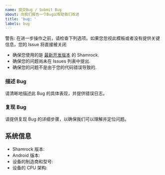 ```yaml
---
name: 提交Bug / Submit Bug
about: 向我们报告一个Bug以帮助我们改进
title: 'bug: '
labels: bug
---
```


警告: 在进一步操作之前，请检查下列选项。如果您忽视此模板或者没有提供关键信息，您的 Issue 将直接被关闭
- 确保您使用的是 [最新开发版本](https://github.com/linxinrao/Shamrock/actions/workflows/build-apk.yml) 的 Shamrock.
- 确保您的问题尚未在 Issues 列表中提出.
- 确保您的问题不是由于您的代码错误导致的.

### 描述 Bug

请清晰地描述此 Bug 的具体表现，并提供错误日志。

### 复现 Bug

请提供复现 Bug 的详细步骤，以确保我们可以理解并定位问题。

## 系统信息

- Shamrock 版本: 
- Android 版本: 
- 设备的制造商和型号: 
- 设备的 CPU 架构: 
